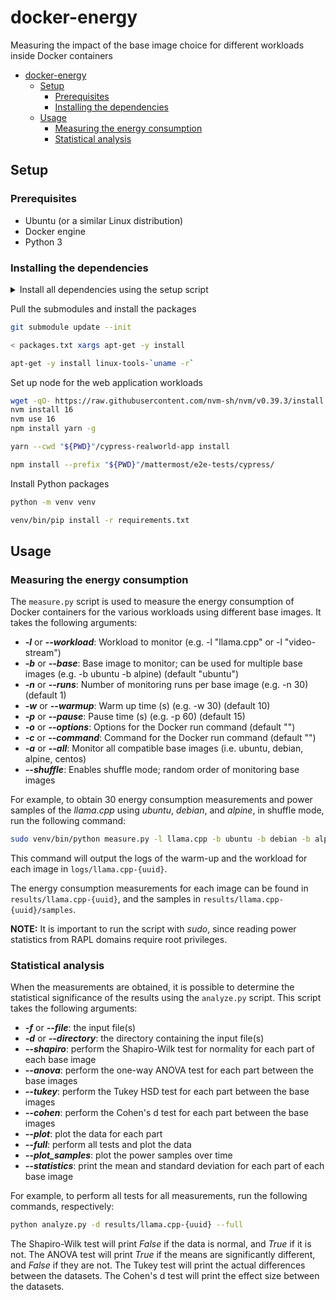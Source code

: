 # docker-energy

Measuring the impact of the base image choice for different workloads inside Docker containers

-   [docker-energy](#docker-energy)
    -   [Setup](#setup)
        -   [Prerequisites](#prerequisites)
        -   [Installing the dependencies](#installing-the-dependencies)
    -   [Usage](#usage)
        -   [Measuring the energy consumption](#measuring-the-energy-consumption)
        -   [Statistical analysis](#statistical-analysis)

## Setup

### Prerequisites

-   Ubuntu (or a similar Linux distribution)
-   Docker engine
-   Python 3

### Installing the dependencies

<details>
  <summary>Install all dependencies using the setup script</summary>

To install the necessary dependencies, use the `setup` script by running the following command:

```bash
sudo bash setup
```

This `setup` script installs the following dependencies:

-   The following git submodules:
    -   [llama.cpp](https://github.com/ggerganov/llama.cpp)
    -   [nginx-vod-module-docker](https://github.com/nytimes/nginx-vod-module-docker)
    -   [cypress-realworld-app](https://github.com/cypress-io/cypress-realworld-app)
-   The following Linux packages:
    -   linux-tools-common
    -   linux-tools-generic
    -   vlc
    -   python3.10-venv
-   nvm, node v16, and yarn
-   The following Python packages:
    -   matplotlib
    -   numpy
    -   pandas
    -   scipy
    -   statsmodels
    -   seaborn
    -   PyQt5

</details>

Pull the submodules and install the packages

```bash
git submodule update --init

< packages.txt xargs apt-get -y install

apt-get -y install linux-tools-`uname -r`
```

Set up node for the web application workloads

```bash
wget -qO- https://raw.githubusercontent.com/nvm-sh/nvm/v0.39.3/install.sh | bash
nvm install 16
nvm use 16
npm install yarn -g

yarn --cwd "${PWD}"/cypress-realworld-app install

npm install --prefix "${PWD}"/mattermost/e2e-tests/cypress/
```

Install Python packages

```bash
python -m venv venv

venv/bin/pip install -r requirements.txt
```

## Usage

### Measuring the energy consumption

The `measure.py` script is used to measure the energy consumption of Docker containers for the various workloads using different base images.
It takes the following arguments:

-   **_-l_** or **_--workload_**: Workload to monitor (e.g. -l "llama.cpp" or -l "video-stream")
-   **_-b_** or **_--base_**: Base image to monitor; can be used for multiple base images (e.g. -b ubuntu -b alpine) (default "ubuntu")
-   **_-n_** or **_--runs_**: Number of monitoring runs per base image (e.g. -n 30) (default 1)
-   **_-w_** or **_--warmup_**: Warm up time (s) (e.g. -w 30) (default 10)
-   **_-p_** or **_--pause_**: Pause time (s) (e.g. -p 60) (default 15)
-   **_-o_** or **_--options_**: Options for the Docker run command (default "")
-   **_-c_** or **_--command_**: Command for the Docker run command (default "")
-   **_-a_** or **_--all_**: Monitor all compatible base images (i.e. ubuntu, debian, alpine, centos)
-   **_--shuffle_**: Enables shuffle mode; random order of monitoring base images

For example, to obtain 30 energy consumption measurements and power samples of the _llama.cpp_ using _ubuntu_, _debian_, and _alpine_, in shuffle mode, run the following command:

```bash
sudo venv/bin/python measure.py -l llama.cpp -b ubuntu -b debian -b alpine -n 30 --shuffle
```

This command will output the logs of the warm-up and the workload for each image in `logs/llama.cpp-{uuid}`.

The energy consumption measurements for each image can be found in `results/llama.cpp-{uuid}`, and the samples in `results/llama.cpp-{uuid}/samples`.

**NOTE:** It is important to run the script with _sudo_, since reading power statistics from RAPL domains require root privileges.

### Statistical analysis

When the measurements are obtained, it is possible to determine the statistical significance of the results using the `analyze.py` script. This script takes the following arguments:

-   **_-f_** or **_--file_**: the input file(s)
-   **_-d_** or _**--directory**_: the directory containing the input file(s)
-   **_--shapiro_**: perform the Shapiro-Wilk test for normality for each part of each base image
-   **_--anova_**: perform the one-way ANOVA test for each part between the base images
-   **_--tukey_**: perform the Tukey HSD test for each part between the base images
-   **_--cohen_**: perform the Cohen's d test for each part between the base images
-   **_--plot_**: plot the data for each part
-   **_--full_**: perform all tests and plot the data
-   **_--plot_samples_**: plot the power samples over time
-   **_--statistics_**: print the mean and standard deviation for each part of each base image

For example, to perform all tests for all measurements, run the following commands, respectively:

```bash
python analyze.py -d results/llama.cpp-{uuid} --full
```

The Shapiro-Wilk test will print _False_ if the data is normal, and _True_ if it is not.
The ANOVA test will print _True_ if the means are significantly different, and _False_ if they are not.
The Tukey test will print the actual differences between the datasets.
The Cohen's d test will print the effect size between the datasets.
